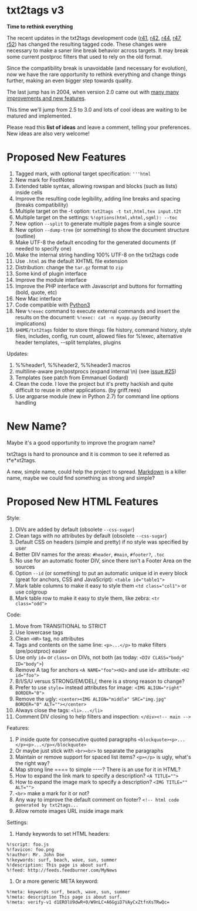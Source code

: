 # txt2tags v3 #

**Time to rethink everything**



The recent updates in the txt2tags development code ([r41](https://code.google.com/p/txt2tags/source/detail?r=41), [r42](https://code.google.com/p/txt2tags/source/detail?r=42), [r44](https://code.google.com/p/txt2tags/source/detail?r=44), [r47](https://code.google.com/p/txt2tags/source/detail?r=47), [r52](https://code.google.com/p/txt2tags/source/detail?r=52)) has changed the resulting tagged code. These changes were necessary to make a saner line break behavior across targets. It may break some current postproc filters that used to rely on the old format.

Since the compatibility break is unavoidable (and necessary for evolution), now we have the rare opportunity to rethink everything and change things further, making an even bigger step towards quality.

The last jump has in 2004, when version 2.0 came out with [many many improvements and new features](http://txt2tags.sourceforge.net/v2-news.html).

This time we'll jump from 2.5 to 3.0 and lots of cool ideas are waiting to be matured and implemented.

Please read this **list of ideas** and leave a comment, telling your preferences. New ideas are also very welcome!

# Proposed New Features #

  1. Tagged mark, with optional target specification: `'''html`
  1. New mark for FootNotes
  1. Extended table syntax, allowing rowspan and blocks (such as lists) inside cells
  1. Improve the resulting code legibility, adding line breaks and spacing (breaks compatibility)
  1. Multiple target on the -t option: `txt2tags -t txt,html,tex input.t2t`
  1. Multiple target on the settings: `%!options(html,xhtml,sgml): --toc`
  1. New option `--split` to generate multiple pages from a single source
  1. New option `--dump-tree` (or something) to show the document structure (outline)
  1. Make UTF-8 the default encoding for the generated documents (if needed to specify one)
  1. Make the internal string handling 100% UTF-8 on the txt2tags code
  1. Use `.html` as the default XHTML file extension
  1. Distribution: change the `tar.gz` format to `zip`
  1. Some kind of plugin interface
  1. Improve the module interface
  1. Improve the PHP interface with Javascript and buttons for formatting (bold, quote, etc)
  1. New Mac interface
  1. Code compatible with [Python3](http://docs.python.org/dev/3.0/whatsnew/3.0.html)
  1. New `%!exec` command to execute external commands and insert the results on the document: `%!exec: cat -n myapp.py` (security implications)
  1. `$HOME/txt2tags` folder to store things: file history, command history, style files, includes, config, run count, allowed files for %!exec, alternative header templates, --split templates, plugins

Updates:
  1. %%header1, %%header2, %%header3 macros
  1. multiline-aware pre/postprocs (expand internal \n) (see [issue #25](https://code.google.com/p/txt2tags/issues/detail?id=#25))
  1. Templates (see patch from Emmanuel Godard)
  1. Clean the code. I love the project but it's pretty hackish and quite difficult to reuse in other applications. (by griff.rees)
  1. Use argparse module (new in Python 2.7) for command line options handling

# New Name? #

Maybe it's a good opportunity to improve the program name?

txt2tags is hard to pronounce and it is common to see it referred as t\*e\*xt2tags.

A new, simple name, could help the project to spread. [Markdown](http://daringfireball.net/projects/markdown/) is a killer name, maybe we could find something as strong and simple?

# Proposed New HTML Features #

Style:

  1. DIVs are added by default (obsolete `--css-sugar`)
  1. Clean tags with no attributes by default (obsolete `--css-sugar`)
  1. Default CSS on headers (simple and pretty) if no style was specified by user
  1. Better DIV names for the areas: `#header`, `#main`, `#footer?`, `.toc`
  1. No use for an automatic footer DIV, since there isn't a Footer Area on the sources
  1. Option `--id` (or something) to put an automatic unique id in every block (great for anchors, CSS and JavaScript): `<table id="table1">`
  1. Mark table columns to make it easy to style them `<td class="col1">` or use colgroup
  1. Mark table row to make it easy to style them, like zebra: `<tr class="odd">`

Code:

  1. Move from TRANSITIONAL to STRICT
  1. Use lowercase tags
  1. Clean `<HR>` tag, no attributes
  1. Tags and contents on the same line: `<p>...</p>` to make filters (pre/postproc) easier
  1. Use only `id=` or `class=` on DIVs, not both (as today: `<DIV CLASS="body" ID="body">`)
  1. Remove A tag for anchors `<A NAME="foo"><H2>` and use id= attribute: `<H2 id="foo">`
  1. B/I/S/U versus STRONG/EM/DEL/, there is a strong reason to change?
  1. Prefer to use `style=` instead attributes for image: `<IMG ALIGN="right" BORDER="0">`
  1. Remove the ugly: `<center><IMG ALIGN="middle" SRC="img.jpg" BORDER="0" ALT=""></center>`
  1. Always close the tags: `<li>...</li>`
  1. Comment DIV closing to help filters and inspection: `</div><!-- main -->`

Features:

  1. P inside quote for consecutive quoted paragraphs `<blockquote><p>...</p><p>...</p></blockquote>`
  1. Or maybe just stick with `<br><br>` to separate the paragraphs
  1. Maintain or remove support for spaced list items? `<p></p>` is ugly, what's the right way?
  1. Map strong line ==== to simple ----? There is an use for it in HTML?
  1. How to expand the link mark to specify a description? `<A TITLE="">`
  1. How to expand the image mark to specify a description? `<IMG TITLE="" ALT="">`
  1. `<br>` make a mark for it or not?
  1. Any way to improve the default comment on footer? `<!-- html code generated by txt2tags...`
  1. Allow remote images URL inside image mark

Settings:

  1. Handy keywords to set HTML headers:
```
%!script: foo.js
%!favicon: foo.png
%!author: Mr. John Doe
%!keywords: surf, beach, wave, sun, summer
%!description: This page is about surf.
%!feed: http://feeds.feedburner.com/MyNews
```

  1. Or a more generic META keyword:
```
%!meta: keywords surf, beach, wave, sun, summer
%!meta: description This page is about surf.
%!meta: verify-v1 d1EROlU9dwR+0/W9nLC+A6GgiD7VAyCxZtfnXsTRwQc=
```
